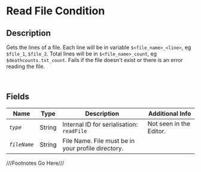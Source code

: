 Read File Condition
============= 

## Description

Gets the lines of a file. Each line will be in variable `$<file_name>_<line>`, eg `$file_1`, `$file_2`. Total lines will be in `$<file_name>_count`, eg `$deathcounts.txt_count`. Fails if the file doesn't exist or there is an error reading the file.

<br />

## Fields

| Name     | Type   | Description | Additional Info |
| -------- | ------ | ----------- | --------------- |
| *`type`* | String |      Internal ID for serialisation: `readFile`       |         Not seen in the Editor.        |
| *`fileName`* | String |      File Name. File must be in your profile directory.      |                 |

///Footnotes Go Here///

[^-1]: Fields in *italics* are required for the Object to be valid.  
